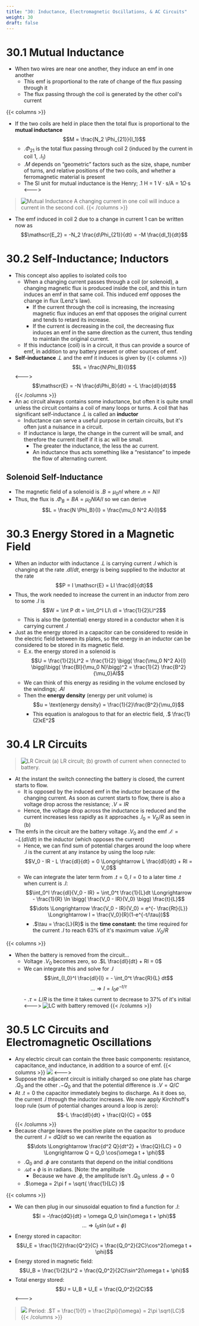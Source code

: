 ```yaml
---
title: "30: Inductance, Electromagnetic Oscillations, & AC Circuits"
weight: 30
draft: false
---
```



# 30.1 Mutual Inductance

- When two wires are near one another, they induce an emf in one another
    - This emf is proportional to the rate of change of the flux passing through it
    - The flux passing through the coil is generated by the other coil's current

{{< columns >}}
- If the two coils are held in place then the total flux is proportional to the **mutual inductance**
    $$M = \frac{N_2 \Phi_{21}}{I_1}$$
    - .$\Phi_{21}$ is the total flux passing through coil 2 (induced by the current in coil 1, .$I_1$)
    - .$M$ depends on “geometric” factors such as the size, shape, number of turns, and relative positions of the two coils, and whether a ferromagnetic material is present 
    - The SI unit for mutual inductance is the Henry; .$\text{1 H = 1 V$\cdot$s/A = 1$\Omega \cdot$s}$
<--->
> ![Mutual Inductance](/docs/physics-7b/imgs/30/mutual.png)
> A changing current in one coil will induce a current in the second coil.
{{< /columns >}}
- The emf induced in coil 2 due to a change in current 1 can be written now as
$$\mathscr{E_2} = -N_2 \frac{d\Phi_{21}}{dt} = -M \frac{dI_1}{dt}$$


# 30.2 Self-Inductance; Inductors

- This concept also applies to isolated coils too
    - When a changing current passes through a coil (or solenoid), a changing magnetic flux is produced inside the coil, and this in turn induces an emf in that same coil. This induced emf opposes the change in flux (Lenz's law). 
        - If the current through the coil is increasing, the increasing magnetic flux induces an emf that opposes the original current and tends to retard its increase. 
        - If the current is decreasing in the coil, the decreasing flux induces an emf in the same direction as the current, thus tending to maintain the original current. 
    - If this inductance (coil) is in a circuit, it thus can provide a source of emf, in addition to any battery present or other sources of emf.
- **Self-inductance** .$L$ and the emf it induces is given by
{{< columns >}}<!-- mathjax -->
$$L = \frac{N\Phi_B}{I}$$
<---><!-- mathjax -->
$$\mathscr{E} = -N \frac{d\Phi_B}{dt} = -L \frac{dI}{dt}$$
{{< /columns >}}
-  An ac circuit always contains some inductance, but often it is quite small unless the circuit contains a coil of many loops or turns. A coil that has significant self-inductance .$L$ is called an **inductor**
    - Inductance can serve a useful purpose in certain circuits, but it's often just a nuisance in a circuit.
    - If inductance is large, the change in the current will be small, and therefore the current itself if it is ac will be small. 
        - The greater the inductance, the less the ac current. 
        - An inductance thus acts something like a “resistance” to impede the flow of alternating current. 

## Solenoid Self-Inductance

- The magnetic field of a solenoid is .$B = \mu_0 nI$ where .$n = N/l$
- Thus, the flux is .$\Phi_B = BA = \mu_0 NIA/l$ so we can derive 
$$L = \frac{N \Phi_B}{I} = \frac{\mu_0 N^2 A}{l}$$


# 30.3 Energy Stored in a Magnetic Field

- When an inductor with inductance .$L$ is carrying current .$I$ which is changing at the rate .$dI/dt$, energy is being supplied to the inductor at the rate 
$$P = I \mathscr{E} = LI \frac{dI}{dt}$$
- Thus, the work needed to increase the current in an inductor from zero to some .$I$ is
    $$W = \int P dt = \int_0^I LI\ dI = \frac{1}{2}LI^2$$
    - This is also the (potential) energy stored in a conductor when it is carrying current .$I$
- Just as the energy stored in a capacitor can be considered to reside in the electric field between its plates, so the energy in an inductor can be considered to be stored in its magnetic field. 
    - E.x. the energy stored in a solenoid is
    $$U = \frac{1}{2}LI^2 = \frac{1}{2} \bigg( \frac{\mu_0 N^2 A}{l} \bigg)\bigg( \frac{Bl}{\mu_0 N}\bigg)^2 = \frac{1}{2} \frac{B^2}{\mu_0}Al$$
    - We can think of this energy as residing in the volume enclosed by the windings; .$Al$
    - Then the **energy density** (energy per unit volume) is
    $$u = \text{energy density} = \frac{1}{2}\frac{B^2}{\mu_0}$$
        - This equation is analogous to that for an electric field, .$ \frac{1}{2}ϵE^2$

# 30.4 LR Circuits

> ![LR Circuit](/docs/physics-7b/imgs/30/lr-circuit.png)
> (a) LR circuit; (b) growth of current when connected to battery.
- At the instant the switch connecting the battery is closed, the current starts to flow. 
    - It is opposed by the induced emf in the inductor because of the changing current. As soon as current starts to flow, there is also a voltage drop across the resistance; .$V=IR$
    - Hence, the voltage drop across the inductance is reduced and the current increases less rapidly as it approaches .$I_0 = V_0 / R$ as seen in (b)
- The emfs in the circuit are the battery voltage .$V_0$ and the emf .$\mathscr{E} = -L (dI/dt)$ in the inductor (which opposes the current)
    - Hence, we can find sum of potential charges around the loop where .$I$ is the current at any instance by using the loop rule:
    $$V_0 - IR - L \frac{dI}{dt} = 0 \Longrightarrow L \frac{dI}{dt} + RI = V_0$$
    - We can integrate the later term from .$t=0, I=0$ to a later time .$t$ when current is .$I$:
        $$\int_0^I \frac{dI}{V_0 - IR} = \int_0^t \frac{1}{L}dt \Longrightarrow - \frac{1}{R} \ln \bigg( \frac{V_0 - IR}{V_0} \bigg) \frac{t}{L}$$
        $$\dots \Longrightarrow \frac{V_0 - IR}{V_0} = e^{- \frac{Rt}{L}} \Longrightarrow I = \frac{V_0}{R}(1-e^{-t/\tau})$$
        - .$\tau = \frac{L}{R}$ is the **time constant:**  the time required for the current .$I$ to reach 63% of it's maximum value .$V_0/R$

{{< columns >}}
- When the battery is removed from the circuit...
    - Voltage .$V_0$ becomes zero, so .$L \frac{dI}{dt} + RI = 0$
    - We can integrate this and solve for .$I$ 
        $$\int_{I_0}^I \frac{dI}{I} = - \int_0^t \frac{R}{L} dt$$
        $$\dots \Longrightarrow I = I_0 e^{-t/\tau}$$
          - .$\tau = L/R$ is the time it takes current to decrease to 37% of it's initial    
<--->
![LC with battery removed](/docs/physics-7b/imgs/30/lr-no-v.png)
{{< /columns >}}


# 30.5 LC Circuits and Electromagnetic Oscillations

- Any electric circuit can contain the three basic components: resistance, capacitance, and inductance, in addition to a source of emf. 
{{< columns >}}
![](/docs/physics-7b/imgs/30/lc-2.png)
<--->
- Suppose the adjacent circuit is initially charged so one plate has charge .$Q_0$ and the other .$-Q_0$ and that the potential difference is .$V = Q/C$ 
- At .$t=0$ the capacitor immediately begins to discharge. As it does so, the current .$I$ through the inductor increases. We now apply Kirchhoff's loop rule (sum of potential changes around a loop is zero):
$$-L \frac{dI}{dt} + \frac{Q}{C} = 0$$
{{< /columns >}}
- Because charge leaves the positive plate on the capacitor to produce the current .$I = dQ/dt$ so we can rewrite the equation as
    $$\dots \Longrightarrow \frac{d^2 Q}{dt^2} + \frac{Q}{LC} = 0 \Longrightarrow Q = Q_0 \cos(\omega t + \phi)$$
    - .$Q_0$ and .$\phi$ are constants that depend on the initial conditions
    - .$\omega t + \phi$ is in radians. [Note: the amplitude 
        - Because we have .$\phi$, the amplitude isn't .$Q_0$ unless .$\phi = 0$
    - .$\omega = 2\pi f = \sqrt{ \frac{1}{LC} }$

{{< columns >}}
- We can then plug in our sinusoidal equation to find a function for .$I$:
    $$I = -\frac{dQ}{dt} = \omega Q_0 \sin(\omega t + \phi)$$
    $$\dots \Longrightarrow I_0 \sin(\omega t + \phi)$$
- Energy stored in capacitor:
    $$U_E = \frac{1}{2}\frac{Q^2}{C} = \frac{Q_0^2}{2C}\cos^2(\omega t + \phi)$$
- Energy stored in magnetic field:
    $$U_B = \frac{1}{2}LI^2 = \frac{Q_0^2}{2C}\sin^2(\omega t + \phi)$$
- Total energy stored:
$$U = U_B + U_E = \frac{Q_0^2}{2C}$$
<--->
> ![](/docs/physics-7b/imgs/30/lr-graph.png)
> Period: .$T = \frac{1}{f} = \frac{2\pi}{\omega} = 2\pi \sqrt{LC}$ 
{{< /columns >}}




